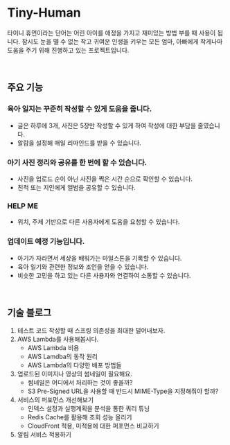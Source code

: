 # Tiny-Human
타이니 휴먼이라는 단어는 어린 아이를 애정을 가지고 재미있는 방법 부를 때 사용이 됩니다. 잠시도 눈을 뗄 수 없는 작고 귀여운 인생을 키우는 모든 엄마, 아빠에게 작게나마 도움을 주기 위해 진행하고 있는 프로젝트입니다.

<br>

## 주요 기능
### 육아 일지는 꾸준히 작성할 수 있게 도움을 줍니다.
- 글은 하루에 3개, 사진은 5장만 작성할 수 있게 하여 작성에 대한 부담을 줄였습니다.
- 알람을 설정해 매일 리마인드를 받을 수 있습니다.
### 아기 사진 정리와 공유를 한 번에 할 수 있습니다.
- 사진을 업로드 순이 아닌 사진을 찍은 시간 순으로 확인할 수 있습니다.
- 친척 또는 지인에게 앨범을 공유할 수 있습니다.  
### HELP ME
- 위치, 주제 기반으로 다른 사용자에게 도움을 요청할 수 있습니다.
### 업데이트 예정 기능입니다. 
- 아기가 자라면서 세상을 배워가는 마일스톤을 기록할 수 있습니다.
- 육아 일기와 관련한 정보와 조언을 얻을 수 있습니다. 
- 비슷한 고민을 하고 있는 다른 사용자와 연결하여 소통할 수 있습니다.

<br>

## 기술 블로그 
1. 테스트 코드 작성할 때 스프링 의존성을 최대한 덜어내보자.
2. AWS Lambda를 사용해봅시다.
   - AWS Lambda 비용
   - AWS Lamdba의 동작 원리
   - AWS Lambda의 다양한 배포 방법들
3. 업로드된 이미지나 영상의 썸네일이 필요해요.
    - 썸네일은 어디에서 처리하는 것이 좋을까? 
    - S3 Pre-Signed URL을 사용할 때 반드시 MIME-Type을 지정해줘야 할까?
4. 서비스의 퍼포먼스 개선해보기
   - 인덱스 설정과 실행계획을 분석을 통한 쿼리 튜닝
   - Redis Cache를 활용해 조회 성능 올리기
   - CloudFront 적용, 미적용에 대한 퍼포먼스 비교하기
5. 알림 서비스 적용하기
